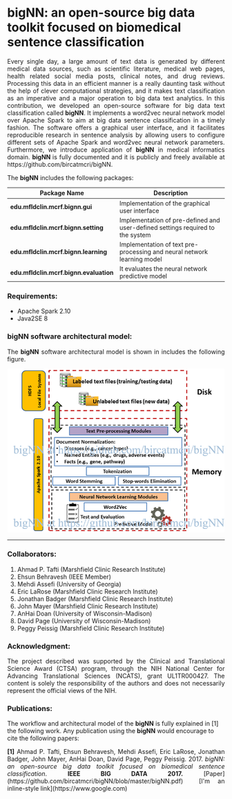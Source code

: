 # bigNN: an open-source big data toolkit focused on biomedical sentence classification

<p align="justify">Every single day, a large amount of text data is generated by different medical data sources, such as scientific literature, medical web pages, health related social media posts, clinical notes, and drug reviews. Processing this data in an efficient manner is a really daunting task without the help of clever computational strategies, and it makes text classification as an imperative and a major operation to big data text analytics. In this contribution, we developed an open-source software for big data text classification called <strong>bigNN</strong>. It implements a word2vec neural network model over Apache Spark to aim at big data sentence classification in a timely fashion. The software offers a graphical user interface, and it facilitates reproducible research in sentence analysis by allowing users to configure different sets of Apache Spark and word2vec neural network parameters. Furthermore, we introduce application of <strong>bigNN</strong> in medical informatics domain. <strong> bigNN </strong> is fully documented and it is publicly and freely available at https://github.com/bircatmcri/bigNN.
</p>

<p align="justify">
The <strong>bigNN</strong> includes the following packages: 

| Package Name        | Description |
| ------------- |-------------|
| <strong>edu.mfldclin.mcrf.bignn.gui</strong>  | Implementation of the graphical user interface |
| <strong>edu.mfldclin.mcrf.bignn.setting</strong> | Implementation of pre-defined and user-defined settings required to the system|
| <strong>edu.mfldclin.mcrf.bignn.learning</strong> | Implementation of text pre-processing and neural network learning model|
| <strong>edu.mfldclin.mcrf.bignn.evaluation</strong> | It evaluates the neural network predictive model|
</p>

### Requirements:
+ Apache Spark 2.10
+ Java2SE 8


### bigNN software architectural model:
<p align="justify">
The <strong>bigNN</strong> software architectural model is shown in includes the following figure.  
</p>


![alt text](https://github.com/bircatmcri/bigNN/blob/master/bigNN%20architecture.png  "bigNN software architectural model")
</p>

---

### Collaborators:

1) Ahmad P. Tafti (Marshfield Clinic Research Institute)
2) Ehsun Behravesh (IEEE Member)
3) Mehdi Assefi (University of Georgia)
4) Eric LaRose (Marshfield Clinic Research Institute)
5) Jonathan Badger (Marshfield Clinic Research Institute)
6) John Mayer (Marshfield Clinic Research Institute)
7) AnHai Doan (University of Wisconsin-Madison)
8) David Page (University of Wisconsin-Madison)
9) Peggy Peissig (Marshfield Clinic Research Institute)




### Acknowledgment:

<p align="justify">
The project described was supported by the Clinical and Translational Science Award (CTSA) program, through the NIH National Center for Advancing Translational Sciences (NCATS), grant UL1TR000427. The content is solely the responsibility of the authors and does not necessarily represent the official views of the NIH.</p>



### Publications:

The workflow and architectural model of the <strong>bigNN</strong> is fully explained in [1] the following work. Any publication using the <strong>bigNN</strong> would encourage to cite the following papers:

<p align="justify">
<strong>[1]</strong> Ahmad P. Tafti, Ehsun Behravesh, Mehdi Assefi, Eric LaRose, Jonathan Badger, John Mayer, AnHai Doan, David Page, Peggy Peissig. 2017. <i>bigNN: an open-source big data toolkit focused on biomedical sentence classification</i>. <strong>IEEE BIG DATA 2017.</strong> [Paper] (https://github.com/bircatmcri/bigNN/blob/master/bigNN.pdf)
  [I'm an inline-style link](https://www.google.com)

</p>
